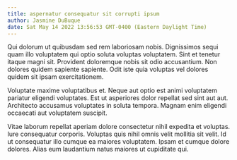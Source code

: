 ```yaml
---
title: aspernatur consequatur sit corrupti ipsum
author: Jasmine DuBuque
date: Sat May 14 2022 13:56:53 GMT-0400 (Eastern Daylight Time)
---
```

Qui dolorum ut quibusdam sed rem laboriosam nobis. Dignissimos sequi quam illo voluptatem qui optio soluta voluptas voluptatem. Sint et tenetur itaque magni sit. Provident doloremque nobis sit odio accusantium. Non dolores quidem sapiente sapiente. Odit iste quia voluptas vel dolores quidem sit ipsam exercitationem.

 Voluptate maxime voluptatibus et. Neque aut optio est animi voluptatem pariatur eligendi voluptates. Est ut asperiores dolor repellat sed sint aut aut. Architecto accusamus voluptates in soluta tempora. Magnam enim eligendi occaecati aut voluptatem suscipit.

 Vitae laborum repellat aperiam dolore consectetur nihil expedita et voluptas. Iure consequatur corporis. Voluptas quis nihil omnis velit mollitia sit velit. Id ut consequatur illo cumque ea maiores voluptatem. Ipsam et cumque dolore dolores. Alias eum laudantium natus maiores ut cupiditate qui.
